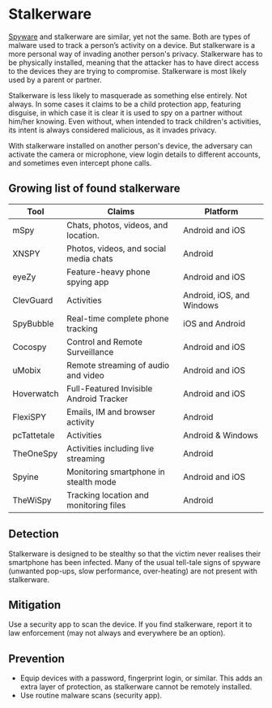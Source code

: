 # Stalkerware

[Spyware](spyware.md) and stalkerware are similar, yet not the same. Both are types of malware used to track a person’s activity on a device. But stalkerware is a more personal way of invading another person's privacy. Stalkerware has to be physically installed, meaning that the attacker has to have direct access to the devices they are trying to compromise. Stalkerware is most likely used by a parent or partner. 

Stalkerware is less likely to masquerade as something else entirely. Not always. In some cases it claims to be a child protection app, featuring disguise, in which case it is clear it is used to spy on a partner without him/her knowing. Even without, when intended to track children's activities, its intent is always considered malicious, as it invades privacy. 

With stalkerware installed on another person's device, the adversary can activate the camera or microphone, view login details to different accounts, and sometimes even intercept phone calls. 

## Growing list of found stalkerware

| Tool        | Claims                                  | Platform                  | 
|-------------|-----------------------------------------|---------------------------|
| mSpy        | Chats, photos, videos, and location.    | Android and iOS           | 
| XNSPY       | Photos, videos, and social media chats  | Android                   | 
| eyeZy       | Feature-heavy phone spying app          | Android and iOS           | 
| ClevGuard   | Activities                              | Android, iOS, and Windows | 
| SpyBubble   | Real-time complete phone tracking       | iOS and Android           | 
| Cocospy     | Control and Remote Surveillance         | Android and iOS           | 
| uMobix      | Remote streaming of audio and video     | Android and iOS           | 
| Hoverwatch  | Full-Featured Invisible Android Tracker | Android and iOS           | 
| FlexiSPY    | Emails, IM and browser activity         | Android                   | 
| pcTattetale | Activities                              | Android & Windows         | 
| TheOneSpy   | Activities including live streaming     | Android                   | 
| Spyine      | Monitoring smartphone in stealth mode   | Android and iOS           | 
| TheWiSpy    | Tracking location and monitoring files  | Android                   | 

## Detection

Stalkerware is designed to be stealthy so that the victim never realises their smartphone has been infected. Many of the usual tell-tale signs of spyware (unwanted pop-ups, slow performance, over-heating) are not present with stalkerware. 

## Mitigation

Use a security app to scan the device. If you find stalkerware, report it to law enforcement (may not always and everywhere be an option).

## Prevention

* Equip devices with a password, fingerprint login, or similar. This adds an extra layer of protection, as stalkerware cannot be remotely installed. 
* Use routine malware scans (security app).
